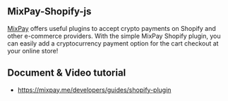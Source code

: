 ## MixPay-Shopify-js


[MixPay](https://mixpay.me/) offers useful plugins to accept crypto payments on Shopify and other e-commerce providers. With the simple MixPay Shopify plugin, you can easily add a cryptocurrency payment option for the cart checkout at your online store! 


## Document & Video tutorial

- https://mixpay.me/developers/guides/shopify-plugin
